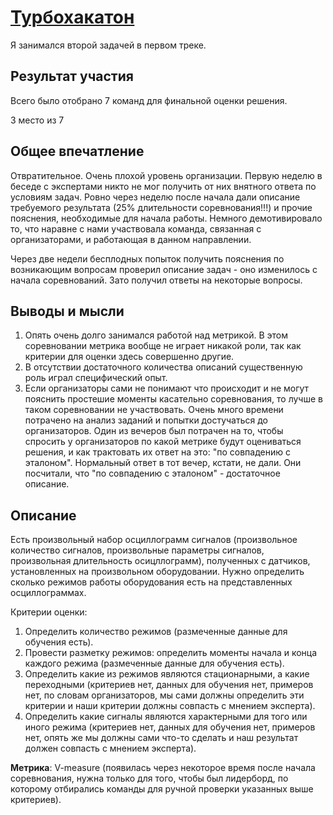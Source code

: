 # <a href="https://codenrock.com/contests/turbohackaton#/info">Турбохакатон</a>

Я занимался второй задачей в первом треке.

## Результат участия

Всего было отобрано 7 команд для финальной оценки решения.

3 место из 7

## Общее впечатление

Отвратительное. Очень плохой уровень организации. Первую неделю в беседе с экспертами никто не мог получить от них внятного ответа по условиям задач. Ровно через неделю после начала дали описание требуемого результата (25% длительности соревнования!!!) и прочие пояснения, необходимые для начала работы. Немного демотивировало то, что наравне с нами участвовала команда, связанная с организаторами, и работающая в данном направлении.

Через две недели бесплодных попыток получить пояснения по возникающим вопросам проверил описание задач - оно изменилось с начала соревнований. Зато получил ответы на некоторые вопросы.

## Выводы и мысли

1. Опять очень долго занимался работой над метрикой. В этом соревновании метрика вообще не играет никакой роли, так как критерии для оценки здесь совершенно другие.
2. В отсутствии достаточного количества описаний существенную роль играл специфический опыт.
3. Если организаторы сами не понимают что происходит и не могут пояснить простешие моменты касательно соревнования, то лучше в таком соревновании не участвовать. Очень много времени потрачено на анализ заданий и попытки достучаться до организаторов. Один из вечеров был потрачен на то, чтобы спросить у организаторов по какой метрике будут оцениваться решения, и как трактовать их ответ на это: "по совпадению с эталоном". Нормальный ответ в тот вечер, кстати, не дали. Они посчитали, что "по совпадению с эталоном" - достаточное описание.

## Описание

Есть произвольный набор осциллограмм сигналов (произвольное количество сигналов, произвольные параметры сигналов, произвольная длительность осицллограмм), полученных с датчиков, установленных на произвольном оборудовании. Нужно определить сколько режимов работы оборудования есть на представленных осциллограммах.

Критерии оценки:

1. Определить количество режимов (размеченные данные для обучения есть).
2. Провести разметку режимов: определить моменты начала и конца каждого режима (размеченные данные для обучения есть).
3. Определить какие из режимов являются стационарными, а какие переходными (критериев нет, данных для обучения нет, примеров нет, по словам организаторов, мы сами должны определить эти критерии и наши критерии должны совпасть с мнением эксперта).
4. Определить какие сигналы являются характерными для того или иного режима (критериев нет, данных для обучения нет, примеров нет, опять же мы должны сами что-то сделать и наш результат должен совпасть с мнением эксперта).

**Метрика**: V-measure (появилась через некоторое время после начала соревнования, нужна только для того, чтобы был лидерборд, по которому отбирались команды для ручной проверки указанных выше критериев).
